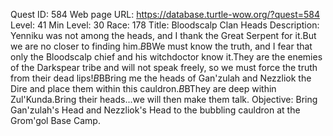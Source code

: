 Quest ID: 584
Web page URL: https://database.turtle-wow.org/?quest=584
Level: 41
Min Level: 30
Race: 178
Title: Bloodscalp Clan Heads
Description: Yenniku was not among the heads, and I thank the Great Serpent for it.But we are no closer to finding him.$B$BWe must know the truth, and I fear that only the Bloodscalp chief and his witchdoctor know it.They are the enemies of the Darkspear tribe and will not speak freely, so we must force the truth from their dead lips!$B$BBring me the heads of Gan'zulah and Nezzliok the Dire and place them within this cauldron.$B$BThey are deep within Zul'Kunda.Bring their heads...we will then make them talk.
Objective: Bring Gan'zulah's Head and Nezzliok's Head to the bubbling cauldron at the Grom'gol Base Camp.

